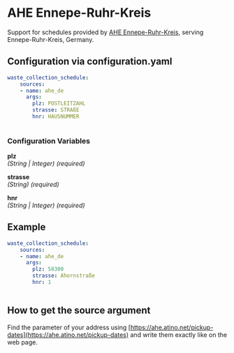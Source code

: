# AHE Ennepe-Ruhr-Kreis

Support for schedules provided by [AHE Ennepe-Ruhr-Kreis](https://ahe.de), serving Ennepe-Ruhr-Kreis, Germany.

## Configuration via configuration.yaml

```yaml
waste_collection_schedule:
    sources:
    - name: ahe_de
      args:
        plz: POSTLEITZAHL
        strasse: STRAßE
        hnr: HAUSNUMMER
        
```

### Configuration Variables

**plz**  
*(String | Integer) (required)*

**strasse**  
*(String) (required)*

**hnr**  
*(String | Integer) (required)*

## Example

```yaml
waste_collection_schedule:
    sources:
    - name: ahe_de
      args:
        plz: 58300
        strasse: Ahornstraße
        hnr: 1
        
```

## How to get the source argument

Find the parameter of your address using [https://ahe.atino.net/pickup-dates](https://ahe.atino.net/pickup-dates) and write them exactly like on the web page.
